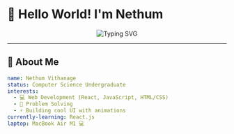 # 👋 Hello World! I'm Nethum

<p align="center">
  <img src="https://readme-typing-svg.herokuapp.com?font=Fira+Code&weight=600&size=24&pause=1000&color=00FFB2&center=true&vCenter=true&width=435&lines=Computer+Science+Undergraduate;React+Enthusiast;MacBook+Air+M1+User;Always+Learning+New+Tech" alt="Typing SVG" />
</p>

---

## 🧠 About Me
```yaml
name: Nethum Vithanage
status: Computer Science Undergraduate
interests:
  - 💻 Web Development (React, JavaScript, HTML/CSS)
  - 🧠 Problem Solving
  - ⚡ Building cool UI with animations
currently-learning: React.js
laptop: MacBook Air M1 💻
